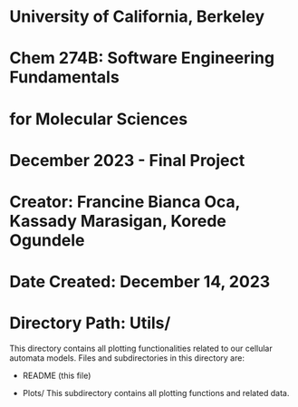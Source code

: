 # University of California, Berkeley
# Chem 274B: Software Engineering Fundamentals 
# for Molecular Sciences
# December 2023 - Final Project
# 
# Creator: Francine Bianca Oca, Kassady Marasigan, Korede Ogundele
# Date Created: December 14, 2023
#
# Directory Path: Utils/

This directory contains all plotting functionalities related to our cellular automata models. Files and subdirectories in this directory are:

- README (this file)

- Plots/
This subdirectory contains all plotting functions and related data.